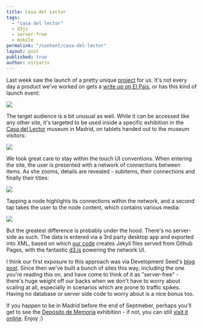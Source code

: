 ```yaml
---
title: Casa del Lector
tags:
  - "casa del lector"
  - d3js
  - server-free
  - mobile
permalink: "/content/casa-del-lector"
layout: post
published: true
author: niryariv
---
```



Last week saw the launch of a pretty unique [project](http://gizra.github.io/CDL/) for us. It's not every day a product we've worked on gets a [write up on El Pais](http://cultura.elpais.com/cultura/2014/03/05/actualidad/1394047004_090821.html), or has this kind of launch event:

![]({{BASE_PATH}}/assets/images/posts/casa-del-lector/IMG_8388-2.JPG)

The target audience is a bit unusual as well. While it can be accessed like any other site, it's targeted to be used inside a specific exhibition in the [Casa del Lector](http://casalector.fundaciongsr.com/) museum in Madrid, on tablets handed out to the museum visitors:

![]({{BASE_PATH}}/assets/images/posts/casa-del-lector/IMG_8259%20-%202.JPG)

We took great care to stay within the touch UI conventions. When entering the site, the user is presented with a network of connections between items. As she zooms, details are revealed - subitems, their connections and finally their titles:

![]({{BASE_PATH}}/assets/images/posts/casa-del-lector/cdl-map-1.gif)

<!-- more -->

Tapping a node highlights its connections within the network, and a second tap takes the user to the node content, which contains various media:

![]({{BASE_PATH}}/assets/images/posts/casa-del-lector/cdl-item.gif)

But the greatest difference is probably under the hood. There's no server-side as such. The data is entered via a 3rd party desktop app and exported into XML, based on which [our code](https://github.com/Gizra/CDL/) creates Jekyll files served from Github Pages, with the fantastic [d3.js](http://d3js.org/) powering the network UI.

I think our first exposure to this approach was via Development Seed's [blog post](http://developmentseed.org/blog/2012/07/27/build-cms-free-websites/). Since then we've built a bunch of sites this way, including the one you're reading this on, and have come to think of it as "server-free" - there's huge weight off our backs when we don't have to worry about scaling at all, especially in scenarios which are prone to traffic spikes. Having no database or server side code to worry about is a nice bonus too.

If you happen to be in Madrid before the end of Septmeber, perhaps you'll get to see the [Depósito de Memoria](http://casalector.fundaciongsr.com/story.php?id=1288) exhibition - if not, you can still [visit it online](https://github.com/Gizra/CDL/). Enjoy :)
